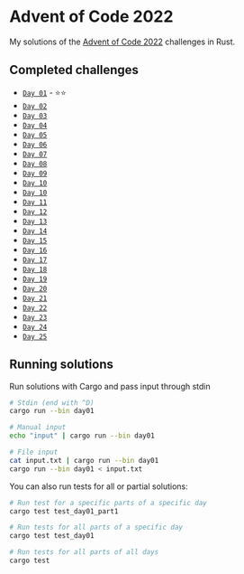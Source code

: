 # Advent of Code 2022

My solutions of the [Advent of Code 2022](https://adventofcode.com/2022) challenges in Rust.

## Completed challenges

- [`Day 01`](./day01) - ⭐⭐
- [`Day 02`](./day02)
- [`Day 03`](./day03)
- [`Day 04`](./day04)
- [`Day 05`](./day05)
- [`Day 06`](./day06)
- [`Day 07`](./day07)
- [`Day 08`](./day08)
- [`Day 09`](./day09)
- [`Day 10`](./day10)
- [`Day 10`](./day10)
- [`Day 11`](./day11)
- [`Day 12`](./day12)
- [`Day 13`](./day13)
- [`Day 14`](./day14)
- [`Day 15`](./day15)
- [`Day 16`](./day16)
- [`Day 17`](./day17)
- [`Day 18`](./day18)
- [`Day 19`](./day19)
- [`Day 20`](./day20)
- [`Day 21`](./day21)
- [`Day 22`](./day22)
- [`Day 23`](./day23)
- [`Day 24`](./day24)
- [`Day 25`](./day25)

## Running solutions

Run solutions with Cargo and pass input through stdin

```sh
# Stdin (end with ^D)
cargo run --bin day01

# Manual input
echo "input" | cargo run --bin day01

# File input
cat input.txt | cargo run --bin day01
cargo run --bin day01 < input.txt
```

You can also run tests for all or partial solutions:

```sh
# Run test for a specific parts of a specific day
cargo test test_day01_part1

# Run tests for all parts of a specific day
cargo test test_day01

# Run tests for all parts of all days
cargo test
```

